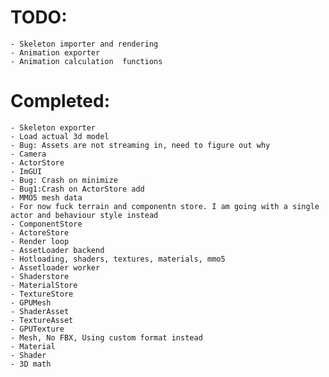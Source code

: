 # TODO:
	- Skeleton importer and rendering
	- Animation exporter
	- Animation calculation  functions
	
# Completed:
	- Skeleton exporter
	- Load actual 3d model
	- Bug: Assets are not streaming in, need to figure out why
	- Camera
	- ActorStore
	- ImGUI
	- Bug: Crash on minimize
	- Bug1:Crash on ActorStore add 
	- MMO5 mesh data
	- For now fuck terrain and componentn store. I am going with a single actor and behaviour style instead
	- ComponentStore
	- ActoreStore
	- Render loop
	- AssetLoader backend
	- Hotloading, shaders, textures, materials, mmo5
	- Assetloader worker
	- Shaderstore
	- MaterialStore
	- TextureStore
	- GPUMesh
	- ShaderAsset
	- TextureAsset
	- GPUTexture
	- Mesh, No FBX, Using custom format instead
	- Material
	- Shader
	- 3D math
